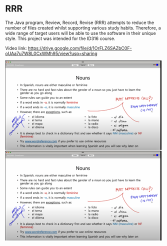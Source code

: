 # RRR
The Java program, Review, Record, Revise (RRR) attempts to reduce the number of files created whilst supporting various study habits. Therefore, a wide range of target users will be able to use the software in their unique style. This project was intended for the ID316 course.

Video link: https://drive.google.com/file/d/1OrFLZ6SAZbC0F-oUAa7u7W8L0CxWMh95/view?usp=sharing

<img src="https://github.com/leeyykk/RRR/blob/main/SS1.png" alt="Image description" width="500">

<img src="https://github.com/leeyykk/RRR/blob/main/SS1.png" alt="Image description" width="500">

